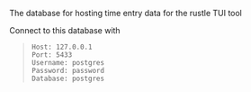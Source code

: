The database for hosting time entry data for the rustle TUI tool

Connect to this database with
> `Host: 127.0.0.1`\
> `Port: 5433`\
> `Username: postgres`\
> `Password: password`\
> `Database: postgres`
